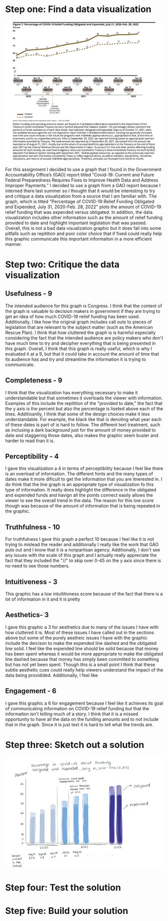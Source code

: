 # Step one: Find a data visualization

![Image](image2.png)

For this assignment I decided to use a graph that I found in the Government Accountability Office’s (GAO) report titled “Covid-19: Current and Future Federal Preparedness Requires Fixes to Improve Health Data and Address Improper Payments.” I decided to use a graph from a GAO report because I interned there last summer so I thought that it would be interesting to try and critique a data visualization from a source that I am familiar with. The graph, which is titled "Percentage of COVID-19 Relief Funding Obligated and Expended, July 31, 2020-Feb. 28, 2022" plots the amount of COVID-19 relief funding that was expended versus obligated. In addition, the data visualization includes other information such as the amount of relief funding provided to date and highlight important legislation that was passed. Overall, this is not a bad data visualization graphic but it does fall into some pitfalls such as repitition and poor color choice that if fixed could really help this graphic communicate this important informaiton in a more efficient manner. 

# Step two: Critique the data visualization

##  Usefulness - 9

The intended audience for this graph is Congress. I think that the content of the graph is valuable to decision makers in government if they are trying to get an idea of how much COVID-19 relief funding has been used. Additionally, I like how the original graph includes call outs to pieces of legislation that are relevant to the subject matter (such as the American Rescue Plan). I think that how cluttered the graph is is harmful especially considering the fact that the intended audience are policy makers who don't have much time to try and decipher everything that is being presented in this graph. Overall, I think that this graph is really useful, which is why I evaluated it at a 9, but that it could take in account the amount of time that its audience has and try and streamline the information it is trying to communicate. 

##  Completeness - 9

I think that the visualization has everything necessary to make it understandable but that sometimes it overloads the viewer with information. Examples of this include the repitition of the "provided to date," the fact that the y axis is the percent but also the percentage is liseted above each of the lines. Additioanlly, I think that some of the design choices make it less understandable. For example, the black like that is denoting what year each of these dates is part of is hard to follow. The different text treatment, such as inclusing a dark background just for the amount of money provided to date and staggering those dates, also makes the graphic seem busier and harder to read than it is. 

##  Perceptibility - 4

I gave this visualization a 4 in terms of perceptibility because I feel like there is an overload of information. The different fonts and the many types of dates make it more dificult to get the information that you are itnerested in. I do think that the line graph is an appropriate type of visualization fo this type of information. It really does highlight the difference in the obligated and expended funds and havign all the points connect easily allows the viewer to see the overall trend in the data. The reason for this low score though was because of the amount of information that is being repeated in the graphic. 

##  Truthfulness - 10

For truthfulness I gave this graph a perfect 10 because I feel like it is not trying to mislead the reader and additionally I really like the work that GAO puts out and I know that it is a nonpartisan agency. Additionally, I don't see any issues with the scale of this graph and I actually really appreciate the fact that they included the "//" to skip over 0-45 on the y axis since there is no need to see those numbers. 

##  Intuitiveness - 3

This graphic has a low intuititivness score because of the fact that there is a lot of information in it and it is pretty 

##  Aesthetics- 3

I gave this graphic a 3 for aesthetics due to many of the issues I have with how cluttered it is. Most of these issues I have called out in the sections above but some of the purely aestheic issues I have with the graphic include the deicison to make the expended line dashed and the obligated line solid. I feel like the expended line should be solid because that money has been spent whereas it would be more appropriate to make the obligated line dashed because that money has simply been committed to something but has not yet been spent. Though this is a small point I think that these subtle aesthetic cues could really help viewers understand the impact of the data being providided. Additionally, I feel like 

##  Engagement - 6

I gave this graphic a 6 for engagement because I feel like it achieves its goal of communicating information on COVID-19 relief funding but that the informaiton isn't telling much of a story. I think that it is a missed opportunity to have all the data on the funding amounts and to not include that in the graph. Since it is just text it is hard to tell what the trends are.

# Step three: Sketch out a solution

![Image](image1.png)

# Step four: Test the solution

# Step five: Build your solution

